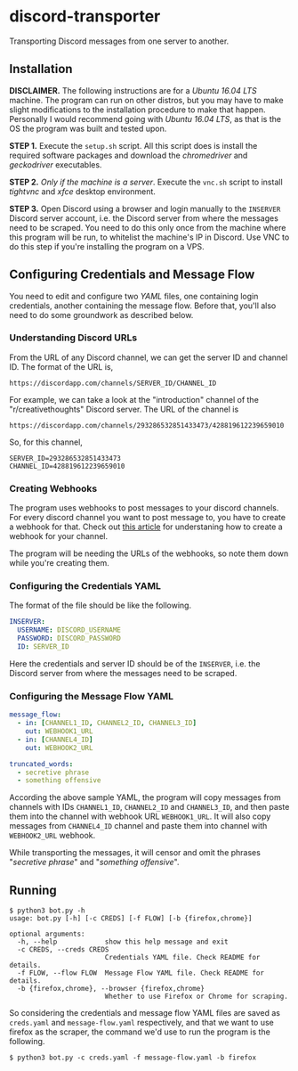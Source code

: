 # discord-transporter

Transporting Discord messages from one server to another. 

## Installation

__DISCLAIMER.__ The following instructions are for a _Ubuntu 16.04 LTS_ machine. The program can run on other distros, but you may have to make slight modifications to the installation procedure to make that happen. Personally I would recommend going with _Ubuntu 16.04 LTS_, as that is the OS the program was built and tested upon.

__STEP 1.__ Execute the `setup.sh` script. All this script does is install the required software packages and download the _chromedriver_ and _geckodriver_ executables.


__STEP 2.__ _Only if the machine is a server_. Execute the `vnc.sh` script to install _tightvnc_ and _xfce_ desktop environment.


__STEP 3.__ Open Discord using a browser and login manually to the `INSERVER` Discord server account, i.e. the Discord server from where the messages need to be scraped. You need to do this only once from the machine where this program will be run, to whitelist the machine's IP in Discord. Use VNC to do this step if you're installing the program on a VPS.


## Configuring Credentials and Message Flow

You need to edit and configure two _YAML_ files, one containing login credentials, another containing the message flow. Before that, you'll also need to do some groundwork as described below.


### Understanding Discord URLs  
From the URL of any Discord channel, we can get the server ID and channel ID. The format of the URL is,

    https://discordapp.com/channels/SERVER_ID/CHANNEL_ID

For example, we can take a look at the "introduction" channel of the "r/creativethoughts" Discord server. The URL of the channel is 

    https://discordapp.com/channels/293286532851433473/428819612239659010

So, for this channel, 
```
SERVER_ID=293286532851433473
CHANNEL_ID=428819612239659010
```

### Creating Webhooks

The program uses webhooks to post messages to your discord channels. For every discord channel you want to post message to, you have to create a webhook for that. Check out [this article](https://support.discordapp.com/hc/en-us/articles/228383668-Intro-to-Webhooks) for understaning how to create a webhook for your channel.

The program will be needing the URLs of the webhooks, so note them down while you're creating them.

### Configuring the Credentials YAML

The format of the file should be like the following.

```yaml
INSERVER:
  USERNAME: DISCORD_USERNAME
  PASSWORD: DISCORD_PASSWORD
  ID: SERVER_ID
```

Here the credentials and server ID should be of the `INSERVER`, i.e. the Discord server from where the messages need to be scraped. 

### Configuring the Message Flow YAML

```yaml
message_flow:
  - in: [CHANNEL1_ID, CHANNEL2_ID, CHANNEL3_ID]
    out: WEBHOOK1_URL
  - in: [CHANNEL4_ID]
    out: WEBHOOK2_URL

truncated_words:
  - secretive phrase
  - something offensive
```

According the above sample YAML, the program will copy messages from channels with IDs `CHANNEL1_ID`, `CHANNEL2_ID` and `CHANNEL3_ID`, and then paste them into the channel with webhook URL `WEBHOOK1_URL`. It will also copy messages from `CHANNEL4_ID` channel and paste them into channel with `WEBHOOK2_URL` webhook.

While transporting the messages, it will censor and omit the phrases "_secretive phrase_" and "_something offensive_".

## Running

```console
$ python3 bot.py -h
usage: bot.py [-h] [-c CREDS] [-f FLOW] [-b {firefox,chrome}]

optional arguments:
  -h, --help            show this help message and exit
  -c CREDS, --creds CREDS
                        Credentials YAML file. Check README for details.
  -f FLOW, --flow FLOW  Message Flow YAML file. Check README for details.
  -b {firefox,chrome}, --browser {firefox,chrome}
                        Whether to use Firefox or Chrome for scraping.
```

So considering the credentials and message flow YAML files are saved as `creds.yaml` and `message-flow.yaml` respectively, and that we want to use firefox as the scraper, the command we'd use to run the program is the following.

```console
$ python3 bot.py -c creds.yaml -f message-flow.yaml -b firefox
```
